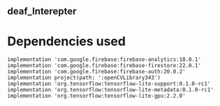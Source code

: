 ## deaf_Interepter
# Dependencies used 
    implementation 'com.google.firebase:firebase-analytics:18.0.1'
    implementation 'com.google.firebase:firebase-firestore:22.0.1'
    implementation 'com.google.firebase:firebase-auth:20.0.2'
    implementation project(path: ':openCVLibrary343')
    implementation 'org.tensorflow:tensorflow-lite-support:0.1.0-rc1'
    implementation 'org.tensorflow:tensorflow-lite-metadata:0.1.0-rc1'
    implementation 'org.tensorflow:tensorflow-lite-gpu:2.2.0'
